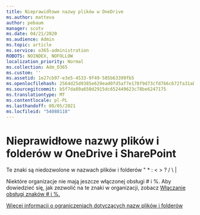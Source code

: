 ```yaml
---
title: Nieprawidłowe nazwy plików w OneDrive
ms.author: matteva
author: pebaum
manager: scotv
ms.date: 04/21/2020
ms.audience: Admin
ms.topic: article
ms.service: o365-administration
ROBOTS: NOINDEX, NOFOLLOW
localization_priority: Normal
ms.collection: Adm_O365
ms.custom: ''
ms.assetid: 1e27cb97-e3e5-4533-9f49-585b63399fb5
ms.openlocfilehash: 2564d25d9385e629ead0fd5af7e178f9d73cfd766c672fa31abc493185786c76
ms.sourcegitcommit: b5f7da89a650d2915dc652449623c78be6247175
ms.translationtype: MT
ms.contentlocale: pl-PL
ms.lasthandoff: 08/05/2021
ms.locfileid: "54088118"
---
```

# <a name="invalid-file-and-folder-names-in-onedrive-and-sharepoint"></a>Nieprawidłowe nazwy plików i folderów w OneDrive i SharePoint

Te znaki są niedozwolone w nazwach plików i folderów " \* : \< \> ? / \ | 
  
Niektóre organizacje nie mają jeszcze włączonej obsługi # i %. Aby dowiedzieć się, jak zezwolić na te znaki w organizacji, zobacz [Włączanie obsługi znaków # i %.](https://go.microsoft.com/fwlink/?linkid=862611) 
  
[Więcej informacji o ograniczeniach dotyczących nazw plików i folderów](https://go.microsoft.com/fwlink/?linkid=866430)
  

